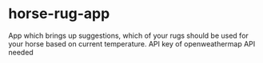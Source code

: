 # horse-rug-app
App which brings up suggestions, which of your rugs should be used for your horse based on current temperature. API key of openweathermap API needed

